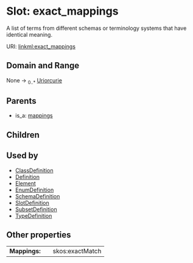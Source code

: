 
# Slot: exact_mappings


A list of terms from different schemas or terminology systems that have identical meaning.

URI: [linkml:exact_mappings](https://w3id.org/linkml/exact_mappings)


## Domain and Range

None ->  <sub>0..*</sub>
 [Uriorcurie](Uriorcurie.md)

## Parents

 *  is_a: [mappings](mappings.md)

## Children


## Used by

 * [ClassDefinition](ClassDefinition.md)
 * [Definition](Definition.md)
 * [Element](Element.md)
 * [EnumDefinition](EnumDefinition.md)
 * [SchemaDefinition](SchemaDefinition.md)
 * [SlotDefinition](SlotDefinition.md)
 * [SubsetDefinition](SubsetDefinition.md)
 * [TypeDefinition](TypeDefinition.md)

## Other properties

|  |  |  |
| --- | --- | --- |
| **Mappings:** | | skos:exactMatch |

